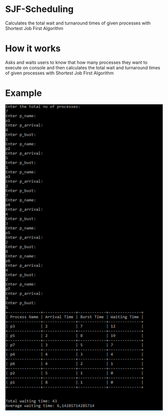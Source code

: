 # SJF-Scheduling
Calculates the total wait and turnaround times of given processes with Shortest Job First Algorithm

# How it works
Asks and waits users to know that how many processes they want to execute on console and then calculates the total wait and turnaround times of given processes with Shortest Job First Algorithm

# Example
![Result](https://raw.githubusercontent.com/HasanBolu/SJF-Scheduling/master/result.PNG)
